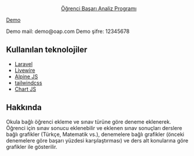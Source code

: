 <p align="center"><a href="http://demo.mscakir.com" target="_blank">
Öğrenci Başarı Analiz Programı
</a></p>
<a href="http://demo.mscakir.com" target="_blank">
Demo
</a>
<p>
Demo mail: demo@oap.com
Demo şifre: 12345678
</p>

## Kullanılan teknolojiler

- [Laravel](https://laravel.com/)
- [Livewire](https://laravel-livewire.com/)
- [Alpine JS](https://github.com/alpinejs/alpine)
- [tailwindcss](https://tailwindcss.com/)
- [Chart JS](https://www.chartjs.org/)

## Hakkında

Okula bağlı öğrenci ekleme ve sınav türüne göre deneme eklenerek. 
Öğrenci için sınav sonucu eklenebilir ve eklenen sınav sonuçları derslere bağlı grafikler (Türkçe, Matematik vs.), 
denemelere bağlı grafikler (önceki denemelere göre başarı yüzdesi karşılaştırması) ve ders alt konularına göre grafikler ile 
gösterilir.

